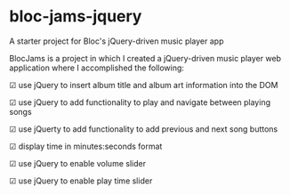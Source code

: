 # bloc-jams-jquery
A starter project for Bloc's jQuery-driven music player app

BlocJams is a project in which I created a jQuery-driven music player web application where I accomplished the following:

☑ use jQuery to insert album title and album art information into the DOM <p>
☑ use jQuery to add functionality to play and navigate between playing songs <p>
☑ use jQuerty to add functionality to add previous and next song buttons <p>
☑ display time in minutes:seconds format <p>
☑ use jQuery to enable volume slider <p>
☑ use jQuery to enable play time slider <p>
